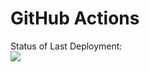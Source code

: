 # GitHub Actions

Status of Last Deployment:<br>
<img src="https://github.com/IslamSolimanInnowise/Task-13-with-Dzmitry-Zhukouski/actions/workflows/ci.yml/badge.svg?branch=master"><br>
